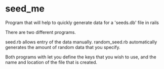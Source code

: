 seed_me
=======

Program that will help to quickly generate data for  a 'seeds.db' file in rails 

There are two different programs.

seed.rb allows entry of the data manually.
random_seed.rb automatically generates the amount of random data
that you specify.

Both programs with let you define the keys that you wish to use, and
the name and location of the file that is created.
